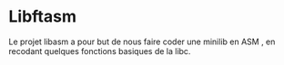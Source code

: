 # Libftasm
Le projet libasm a pour but de nous faire coder une minilib en ASM , en recodant quelques fonctions basiques de la libc.
